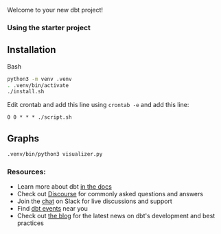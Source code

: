 Welcome to your new dbt project!

### Using the starter project
## Installation
Bash
```bash
python3 -m venv .venv
. .venv/bin/activate
./install.sh
```
Edit crontab and add this line using ```crontab -e``` and add this line:
```crontab
0 0 * * * ./script.sh
```

## Graphs
```bash
.venv/bin/python3 visualizer.py
```



### Resources:
- Learn more about dbt [in the docs](https://docs.getdbt.com/docs/introduction)
- Check out [Discourse](https://discourse.getdbt.com/) for commonly asked questions and answers
- Join the [chat](https://community.getdbt.com/) on Slack for live discussions and support
- Find [dbt events](https://events.getdbt.com) near you
- Check out [the blog](https://blog.getdbt.com/) for the latest news on dbt's development and best practices
